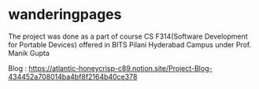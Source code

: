 # wanderingpages
The project was done as a part of course CS F314(Software Development for Portable Devices) offered in BITS Pilani Hyderabad Campus under Prof. Manik Gupta

Blog :
https://atlantic-honeycrisp-c89.notion.site/Project-Blog-434452a708014ba4bf8f2164b40ce378
